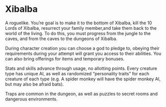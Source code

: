 # Xibalba

A roguelike. You’re goal is to make it to the bottom of Xibalba, kill the 10 Lords of Xibalba, resurrect your family member,and take them back to the world of the living. To do this, you must progress from the jungle to the caves, and from the caves to the dungeons of Xibalba.

During character creation you can choose a god to pledge to, obeying their requirements during your attempt will grant you access to their abilities. You can also bring offerings for items and temporary bonuses.

Stats and skills advance through usage, no allotting points. Every creature type has unique AI, as well as randomized “personality traits” for each creature of each type (e.g. A spider monkey will have the spider monkey AI, but may also be afraid bats).

Traps are common in the dungeon, as well as puzzles to secret rooms and dangerous environments.